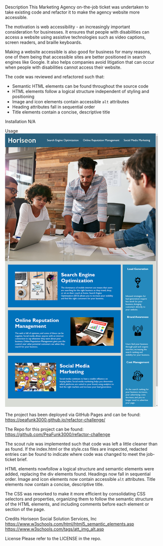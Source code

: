Description
This Marketing Agency on-the-job ticket was undertaken to take existing code and refactor it to make the agency website more accessible. 

The motivation is web accessibility - an increasingly important consideration for businesses. It ensures that people with disabilities can access a website using assistive technologies such as video captions, screen readers, and braille keyboards. 

Making a website accessible is also good for business for many reasons, one of them being that accessible sites are better positioned in search engines like Google. It also helps companies avoid litigation that can occur when people with disabilities cannot access their website.

The code was reviewed and refactored such that:

* Semantic HTML elements can be found throughout the source code
* HTML elements follow a logical structure independent of styling and positioning
* Image and icon elements contain accessible `alt` attributes
* Heading attributes fall in sequential order
* Title elements contain a concise, descriptive title

Installation
N/A

Usage
<img src="./assets/images/completed-refactor.png">

The project has been deployed via GitHub Pages and can be found:
https://peafunk3000.github.io/refactor-challenge/

The Repo for this project can be found:
https://github.com/PeaFunk3000/refactor-challenge

The scout rule was implemented such that code was left a little cleaner than as found. If the index.html or the style.css files are inspected, redacted entries can be found to indicate where code was changed to meet the job-ticket brief.

HTML elements nowfollow a logical structure and semantic elements were added, replacing the div elements found. Headings now fall in sequential order. Image and icon elements now contain accessible `alt` attributes. Title elements now contain a concise, descriptive title.

The CSS was reworked to make it more efficient by consolidating CSS selectors and properties, organizing them to follow the semantic structure of the HTML elements, and including comments before each element or section of the page.

Credits
Horiseon Social Solution Services, Inc
https://www.w3schools.com/html/html5_semantic_elements.asp
https://www.w3schools.com/tags/att_img_alt.asp

License
Please refer to the LICENSE in the repo.